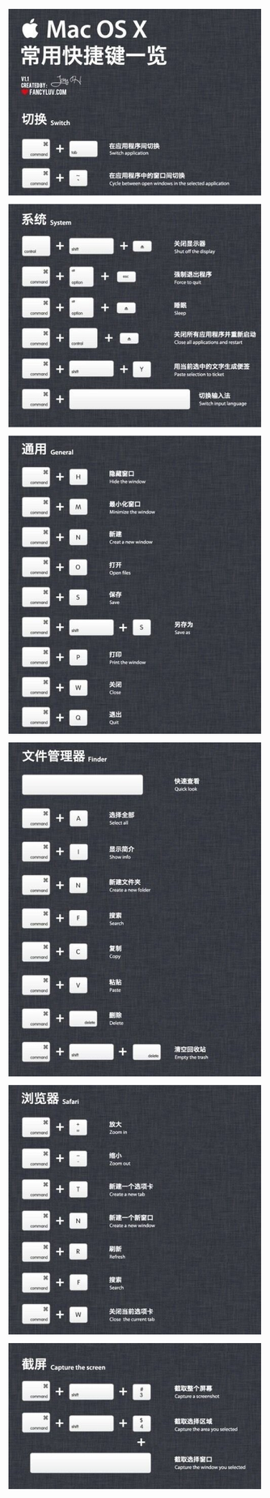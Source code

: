 

![](media_Mac快捷键/01.jpg)



![](media_Mac快捷键/02.jpg)



![](media_Mac快捷键/03.jpg)



![](media_Mac快捷键/04.jpg)



![](media_Mac快捷键/05.jpg)



![](media_Mac快捷键/06.jpg)


















